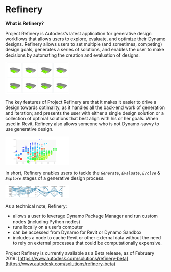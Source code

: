 # Refinery

**What is Refinery?** 

Project Refinery is Autodesk’s latest application for generative design workflows that allows users to explore, evaluate, and optimize their Dynamo designs. Refinery allows users to set multiple \(and sometimes, competing\) design goals, generates a series of solutions, and enables the user to make decisions by automating the creation and evaluation of designs.

<img src="../assets/intro/refinery1.png" style="width:200px;"/>

The key features of Project Refinery are that it makes it easier to drive a design towards optimality, as it handles all the back-end work of generation and iteration; and presents the user with either a single design solution or a collection of optimal solutions that best align with his or her goals. When used in Revit, Refinery also allows someone who is not Dynamo-savvy to use generative design.

<img src="../assets/intro/refinery2.png" style="width:200px;"/>

In short, Refinery enables users to tackle the *`Generate`*, *`Evaluate`*, *`Evolve`* & *`Explore`* stages of a generative design process.

<img src="../assets/intro/refinery3.png" style="width:200px;"/>

As a technical note, Refinery:

* allows a user to leverage Dynamo Package Manager and run custom nodes \(including Python nodes\)
* runs locally on a user’s computer 
* can be accessed from Dynamo for Revit or Dynamo Sandbox
* includes a node to cache Revit or other external data without the need to rely on external processes that could be computationally expensive.

Project Refinery is currently available as a Beta release, as of February 2019: [https://www.autodesk.com/solutions/refinery-beta](https://www.autodesk.com/solutions/refinery-beta)

